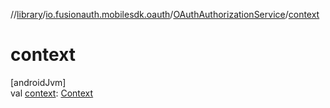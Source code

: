 //[library](../../../index.md)/[io.fusionauth.mobilesdk.oauth](../index.md)/[OAuthAuthorizationService](index.md)/[context](context.md)

# context

[androidJvm]\
val [context](context.md): [Context](https://developer.android.com/reference/kotlin/android/content/Context.html)